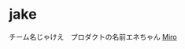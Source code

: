 # jake

チーム名じゃけえ　プロダクトの名前エネちゃん
[Miro](https://miro.com/app/board/uXjVOnEpu-E=/?share_link_id=611817902124)


